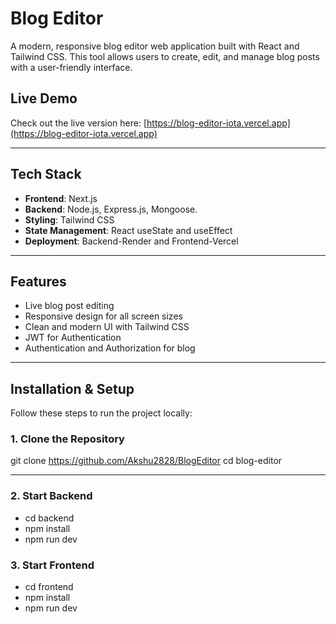 # Blog Editor

A modern, responsive blog editor web application built with React and Tailwind CSS. This tool allows users to create, edit, and manage blog posts with a user-friendly interface.

## Live Demo

Check out the live version here: [https://blog-editor-iota.vercel.app](https://blog-editor-iota.vercel.app)

---

## Tech Stack

- **Frontend**: Next.js
- **Backend**: Node.js, Express.js, Mongoose.
- **Styling**: Tailwind CSS
- **State Management**: React useState and useEffect 
- **Deployment**: Backend-Render and Frontend-Vercel

---

## Features

- Live blog post editing
- Responsive design for all screen sizes
- Clean and modern UI with Tailwind CSS
- JWT for Authentication
- Authentication and Authorization for blog

---

## Installation & Setup

Follow these steps to run the project locally:

### 1. Clone the Repository


git clone https://github.com/Akshu2828/BlogEditor
cd blog-editor

---
### 2. Start Backend

- cd backend
- npm install
- npm run dev

### 3. Start Frontend

- cd frontend
- npm install
- npm run dev

